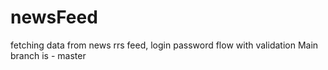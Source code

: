 # newsFeed
fetching data from news rrs feed, login password flow with validation
Main branch is - master
